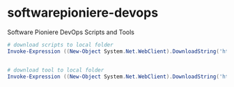 # softwarepioniere-devops

Software Pioniere DevOps Scripts and Tools


```powershell
# download scripts to local folder
Invoke-Expression ((New-Object System.Net.WebClient).DownloadString('https://raw.githubusercontent.com/SoftwarePioniere/softwarepioniere-devops/main/scripts/download-scripts.ps1'))


# download tool to local folder
Invoke-Expression ((New-Object System.Net.WebClient).DownloadString('https://raw.githubusercontent.com/SoftwarePioniere/softwarepioniere-devops/main/tools/download-tools.ps1'))


```
